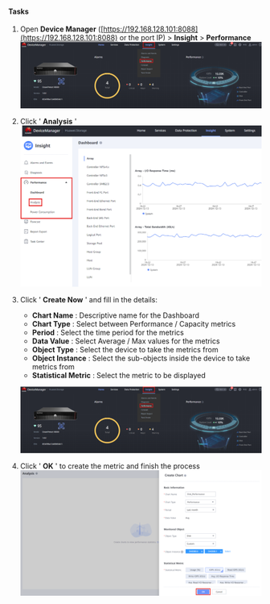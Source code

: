 
#### **Tasks**

1. Open **Device Manager** ([https://192.168.128.101:8088](https://192.168.128.101:8088) or the port IP) > **Insight** > **Performance**
   ![DashboardCreation001](../../Images/DashboardCreation001.png)
2. Click ' **Analysis** '
   ![DashboardCreation002](../../Images/DashboardCreation002.png)
3. Click ' **Create Now** ' and fill in the details:

   * **Chart Name** : Descriptive name for the Dashboard
   * **Chart Type** : Select between Performance / Capacity metrics
   * **Period** : Select the time period for the metrics
   * **Data Value** : Select Average / Max values for the metrics
   * **Object Type** : Select the device to take the metrics from
   * **Object Instance** : Select the sub-objects inside the device to take metrics from
   * **Statistical Metric** : Select the metric to be displayed

   ![DashboardCreation003](../../Images/DashboardCreation001.png)
4. Click ' **OK** ' to create the metric and finish the process
   ![DashboardCreation004](../../Images/DashboardCreation004.png)
